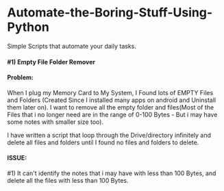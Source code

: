 # Automate-the-Boring-Stuff-Using-Python
Simple Scripts that automate your daily tasks.

#### #1) Empty File Folder Remover
  #### Problem:
When I plug my Memory Card to My System, I Found lots of EMPTY Files and Folders (Created Since I installed
many apps on android and Uninstall them later on). I want to remove all the empty folder and files(Most of the Files
that i no longer need are in the range of 0-100 Bytes - But i may have some notes with smaller size too).

I have written a script that loop through the Drive/directory infinitely and delete all files and folders until I
found no files and folders to delete.
  #### ISSUE:
#1) It can't identify the notes that i may have with less than 100 Bytes, and delete all the files with less than 100 Bytes.
        
   
